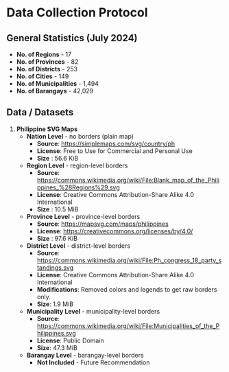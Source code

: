 
# Data Collection Protocol 

## General Statistics (July 2024)
* **No. of Regions** - 17 
* **No. of Provinces** - 82 
* **No. of Districts** - 253 
* **No. of Cities** - 149  
* **No. of Municipalities** - 1,494 
* **No. of Barangays** - 42,029 

## Data / Datasets 
1. **Philippine SVG Maps** 
    * **Nation Level** - no borders (plain map) 
        - **Source**: https://simplemaps.com/svg/country/ph
        - **License**: Free to Use for Commercial and Personal Use 
        - **Size** : 56.6 KiB
    * **Region Level** - region-level borders
        - **Source**: https://commons.wikimedia.org/wiki/File:Blank_map_of_the_Philippines_%28Regions%29.svg
        - **License**: Creative Commons Attribution-Share Alike 4.0 International 
        - **Size** : 10.5 MiB
    * **Province Level** - province-level borders
        - **Source**: https://mapsvg.com/maps/philippines
        - **License**: https://creativecommons.org/licenses/by/4.0/
        - **Size** : 97.6 KiB
    * **District Level** - district-level borders
        - **Source**: https://commons.wikimedia.org/wiki/File:Ph_congress_18_party_standings.svg
        - **License**: Creative Commons Attribution-Share Alike 4.0 International
        - **Modifications**: Removed colors and legends to get raw borders only.
        - **Size**: 1.9 MiB
    * **Municipality Level** - municipality-level borders
        - **Source**: https://commons.wikimedia.org/wiki/File:Municipalities_of_the_Philippines.svg
        - **License**: Public Domain
        - **Size**: 47.3 MiB
    * **Barangay Level** - barangay-level borders
        - **Not Included** - Future Recommendation 

